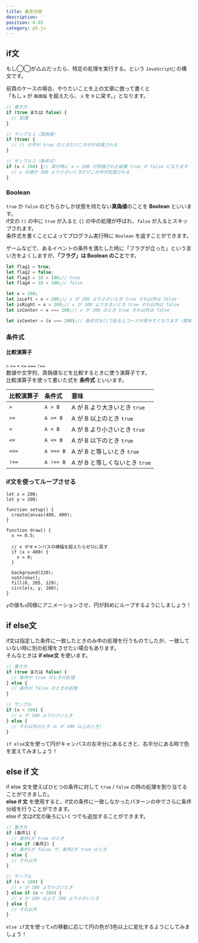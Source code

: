 ```yaml
---
title: 条件分岐
description: ''
position: 6.05
category: p5.js
---
```


## if文

もし◯◯が△△だったら、特定の処理を実行する。という `JavaScript` の構文です。

前頁のケースの場合、やりたいことを上の文章に倣って書くと  
「もし `x` が `画面幅` を超えたら、 `x` を `0` に戻す。」となります。

```javascript
// 書き方
if (true または false) {
  // 処理
}

// サンプル１（真偽値）
if (true) {
  // () の中が true のときだけこの中が処理される
}

// サンプル２（条件式）
if (x < 100) {// 実行時に x < 100 が評価された結果 true か false になります
  // x の値が 100 より小さいときだけこの中が処理される
}
```

### Boolean

`true` か `false` のどちらかしか状態を持たない**真偽値**のことを **Boolean** といいます。  
if文の `()` の中に `true` が入ると `{}` の中の処理が呼ばれ、`false` が入るとスキップされます。  
条件式を書くことによってプログラム実行時に `Boolean` を返すことができます。

ゲームなどで、あるイベントの条件を満たした時に「フラグが立った」という言い方をよくしますが、**「フラグ」は Boolean のこと**です。

```javascript
let flag1 = true;
let flag2 = false;
let flag3 = 10 < 100;// true
let flag4 = 10 > 100;// false

let x = 100;
let isLeft = x < 200;// x が 200 より小さいとき true それ以外は false
let isRight = x > 200;// x が 200 より大きいとき true それ以外は false
let isCenter = x === 200;// x が 200 のとき true それ以外は false

let isCenter = (x === 200);// 条件式を()で括るとコードが見やすくなります（意味は変わりません）
```

### 条件式

#### 比較演算子
`>` `>=` `<` `<=` `===` `!==`  
数値や文字列、真偽値などを比較するときに使う演算子です。  
比較演算子を使って書いた式を <strong>条件式</strong> といいます。

|比較演算子|条件式|意味|
|:--|:--|:--|
|`>`|`A > B`|A が B より大きいとき `true`|
|`>=`|`A >= B`|A が B 以上のとき `true`|
|`<`|`A < B`|A が B より小さいとき `true`|
|`<=`|`A <= B`|A が B 以下のとき `true`|
|`===`|`A === B`|A が B と等しいとき `true`|
|`!==`|`A !== B`|A が B と等しくないとき `true`|

### if文を使ってループさせる

```javascript[sketch.js]
let x = 200;
let y = 200;

function setup() {
  createCanvas(400, 400);
}

function draw() {
  x += 0.5;

  // x がキャンバスの横幅を超えたらゼロに戻す
  if (x > 400) {
    x = 0;
  }

  background(220);
  noStroke();
  fill(0, 205, 129);
  circle(x, y, 100);
}
```

<live-demo src="/resource/livedemo/p5js/conditions/if/"></live-demo>

<alert type="success">

`y`の値も`x`同様にアニメーションさせ、円が斜めにループするようにしましょう！

</alert>

## if else文

if文は指定した条件に一致したときのみ中の処理を行うものでしたが、一致していない時に別の処理をさせたい場合もあります。  
そんなときは <strong>if else文</strong> を使います。

```javascript
// 書き方
if (true または false) {
  // 条件が true のときの処理
} else {
  // 条件が false のときの処理
}

// サンプル
if (x < 100) {
  // x が 100 より小さいとき
} else {
  // それ以外のとき（x が 100 以上のとき）
}
```

<alert type="success">

`if else`文を使って円がキャンバスの左半分にあるときと、右半分にある時で色を変えてみましょう！

</alert>

<live-demo src="/resource/livedemo/p5js/conditions/if-else/"></live-demo>

## else if 文

if else 文を使えばひとつの条件に対して `true` / `false` の時の処理を割り当てることができました。  
<strong>else if 文</strong> を使用すると、if文の条件に一致しなかったパターンの中でさらに条件分岐を行うことができます。  
else if 文はif文の後ろにいくつでも追加することができます。

```javascript
// 書き方
if (条件1) {
  // 条件1が true のとき
} else if (条件2) {
  // 条件1が false で、条件2が true のとき
} else {
  // それ以外
}

// サンプル
if (x < 100) {
  // x が 100 より小さいとき
} else if (x < 200) {
  // x が 100 以上で 200 より小さいとき
} else {
  // それ以外
}
```

<alert type="success">

`else if`文を使って`x`の移動に応じて円の色が3色以上に変化するようにしてみましょう！

</alert>

<live-demo src="/resource/livedemo/p5js/conditions/if-else-if/"></live-demo>